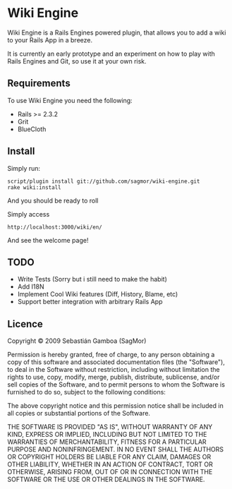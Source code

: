 Wiki Engine
===========

Wiki Engine is a Rails Engines powered plugin, that allows you to add a wiki to your Rails App in a breeze.

It is currently an early prototype and an experiment on how to play with Rails Engines and Git, so use it at your own risk.

Requirements
------------

To use Wiki Engine you need the following:

* Rails >= 2.3.2
* Grit
* BlueCloth


Install
-------

Simply run:

    script/plugin install git://github.com/sagmor/wiki-engine.git 
    rake wiki:install

And you should be ready to roll

Simply access

    http://localhost:3000/wiki/en/

And see the welcome page!

TODO
----

* Write Tests (Sorry but i still need to make the habit)
* Add I18N
* Implement Cool Wiki features (Diff, History, Blame, etc)
* Support better integration with arbitrary Rails App 

Licence
-------
Copyright &copy; 2009 Sebastián Gamboa (SagMor)

Permission is hereby granted, free of charge, to any person obtaining
a copy of this software and associated documentation files (the
"Software"), to deal in the Software without restriction, including
without limitation the rights to use, copy, modify, merge, publish,
distribute, sublicense, and/or sell copies of the Software, and to
permit persons to whom the Software is furnished to do so, subject to
the following conditions:

The above copyright notice and this permission notice shall be
included in all copies or substantial portions of the Software.

THE SOFTWARE IS PROVIDED "AS IS", WITHOUT WARRANTY OF ANY KIND,
EXPRESS OR IMPLIED, INCLUDING BUT NOT LIMITED TO THE WARRANTIES OF
MERCHANTABILITY, FITNESS FOR A PARTICULAR PURPOSE AND
NONINFRINGEMENT. IN NO EVENT SHALL THE AUTHORS OR COPYRIGHT HOLDERS BE
LIABLE FOR ANY CLAIM, DAMAGES OR OTHER LIABILITY, WHETHER IN AN ACTION
OF CONTRACT, TORT OR OTHERWISE, ARISING FROM, OUT OF OR IN CONNECTION
WITH THE SOFTWARE OR THE USE OR OTHER DEALINGS IN THE SOFTWARE.
